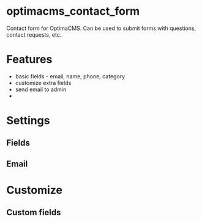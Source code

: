 # optimacms_contact_form
Contact form for OptimaCMS.
Can be used to submit forms with questions, contact requests, etc.


# Features

* basic fields - email, name, phone, category
* customize extra fields
* send email to admin
* 

# Settings

## Fields

## Email


# Customize

## Custom fields
